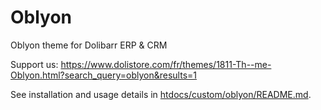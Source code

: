 # Oblyon
Oblyon theme for Dolibarr ERP & CRM

Support us: https://www.dolistore.com/fr/themes/1811-Th--me-Oblyon.html?search_query=oblyon&results=1

See installation and usage details in [htdocs/custom/oblyon/README.md](htdocs/custom/oblyon/README.md).
